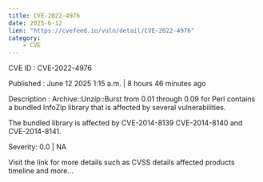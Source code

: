 ```yaml
---
title: CVE-2022-4976
date: 2025-6-12
lien: "https://cvefeed.io/vuln/detail/CVE-2022-4976"
category:
    - CVE
---
```


CVE ID : CVE-2022-4976

Published :  June 12
2025
1:15 a.m. | 8 hours
46 minutes ago

Description : Archive::Unzip::Burst from 0.01 through 0.09 for Perl contains a bundled InfoZip library that is affected by several vulnerabilities.

The bundled library is affected by CVE-2014-8139
CVE-2014-8140 and CVE-2014-8141.

Severity: 0.0 | NA

Visit the link for more details
such as CVSS details
affected products
timeline
and more...
